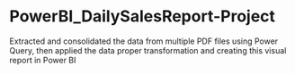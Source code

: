# PowerBI_DailySalesReport-Project
Extracted and consolidated the data from multiple PDF files using Power Query, then applied the data proper transformation and creating this visual report in Power BI
